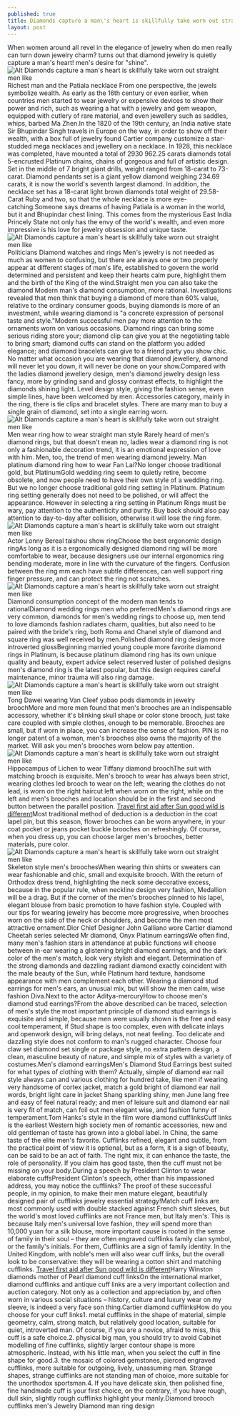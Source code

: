 ```yaml
---
published: true
title: Diamonds capture a man\'s heart is skillfully take worn out straight men like
layout: post
---
```

When women around all revel in the elegance of jewelry when do men really can turn down jewelry charm? turns out that diamond jewelry is quietly capture a man\'s heart! men\'s desire for \"shine\".![Alt Diamonds capture a man\'s heart is skillfully take worn out straight men like](https://c2.staticflickr.com/8/7431/28033391601_23b05c5b52_z.jpg)Richest man and the Patiala necklace From one perspective, the jewels symbolize wealth. As early as the 16th century or even earlier, when countries men started to wear jewelry or expensive devices to show their power and rich, such as wearing a hat with a jewelry and gem weapon, equipped with cutlery of rare material, and even jewellery such as saddles, whips, barbed Ma Zhen.In the 1820 of the 19th century, an India native state Sir Bhupindar Singh travels in Europe on the way, in order to show off their wealth, with a box full of jewelry found Cartier company customize a star-studded mega necklaces and jewellery on a necklace. In 1928, this necklace was completed, have mounted a total of 2930 962.25 carats diamonds total 5-encrusted Platinum chains, chains of gorgeous and full of artistic design. Set in the middle of 7 bright giant drills, weight ranged from 18-carat to 73-carat. Diamond pendants set is a giant yellow diamond weighing 234.69 carats, it is now the world\'s seventh largest diamond. In addition, the necklace set has a 18-carat light brown diamonds total weight of 29.58-Carat Ruby and two, so that the whole necklace is more eye-catching.Someone says dreams of having Patiala is a woman in the world, but it and Bhupindar chest lining. This comes from the mysterious East India Princely State not only has the envy of the world\'s wealth, and even more impressive is his love for jewelry obsession and unique taste.![Alt Diamonds capture a man\'s heart is skillfully take worn out straight men like](https://c2.staticflickr.com/8/7315/28008431342_20f5cd4a4a_z.jpg)Politicians Diamond watches and rings Men\'s jewelry is not needed as much as women to confusing, but there are always one or two properly appear at different stages of man\'s life, established to govern the world determined and persistent and keep their hearts calm pure, highlight them and the birth of the King of the wind.Straight men you can also take the diamond Modern man\'s diamond consumption, more rational. Investigations revealed that men think that buying a diamond of more than 60% value, relative to the ordinary consumer goods, buying diamonds is more of an investment, while wearing diamond is \"a concrete expression of personal taste and style.\"Modern successful men pay more attention to the ornaments worn on various occasions. Diamond rings can bring some serious riding store your; diamond clip can give you at the negotiating table to bring smart; diamond cuffs can stand on the platform you added elegance; and diamond bracelets can give to a friend party you show chic. No matter what occasion you are wearing that diamond jewellery, diamond will never let you down, it will never be done on your show.Compared with the ladies diamond jewellery design, men\'s diamond jewelry design less fancy, more by grinding sand and glossy contrast effects, to highlight the diamonds shining light. Level design style, giving the fashion sense, even simple lines, have been welcomed by men. Accessories category, mainly in the ring, there is tie clips and bracelet styles. There are many man to buy a single grain of diamond, set into a single earring worn.![Alt Diamonds capture a man\'s heart is skillfully take worn out straight men like](https://c2.staticflickr.com/8/7375/28033425021_f6c72f9633_z.jpg)Men wear ring how to wear straight man style Rarely heard of men\'s diamond rings, but that doesn\'t mean no, ladies wear a diamond ring is not only a fashionable decoration trend, it is an emotional expression of love with him. Men, too, the trend of men wearing diamond jewelry. Man platinum diamond ring how to wear Fan Lai?No longer choose traditional gold, but PlatinumGold wedding ring seem to quietly retire, become obsolete, and now people need to have their own style of a wedding ring. But we no longer choose traditional gold ring setting in Platinum. Platinum ring setting generally does not need to be polished, or will affect the appearance. However in selecting a ring setting in Platinum Rings must be wary, pay attention to the authenticity and purity. Buy back should also pay attention to day-to-day after collision, otherwise it will lose the ring form.![Alt Diamonds capture a man\'s heart is skillfully take worn out straight men like](https://c2.staticflickr.com/8/7420/28077077066_1b64f4fb75_z.jpg)Actor Lonny Bereal taishou show ringChoose the best ergonomic design ringAs long as it is a ergonomically designed diamond ring will be more comfortable to wear, because designers use our internal ergonomics ring bending moderate, more in line with the curvature of the fingers. Confusion between the ring mm each have subtle differences, can well support ring finger pressure, and can protect the ring not scratches.![Alt Diamonds capture a man\'s heart is skillfully take worn out straight men like](https://c2.staticflickr.com/8/7437/27496448384_b0ac1e2c9c_z.jpg)Diamond consumption concept of the modern man tends to rationalDiamond wedding rings men who preferredMen\'s diamond rings are very common, diamonds for men\'s wedding rings to choose up, men tend to love diamonds fashion radiates charm, qualities, but also need to be paired with the bride\'s ring, both Roma and Chanel style of diamond and square ring was well received by men.Polished diamond ring design more introverted glossBeginning married young couple more favorite diamond rings in Platinum, is because platinum diamond ring has its own unique quality and beauty, expert advice select reserved luster of polished designs men\'s diamond ring is the latest popular, but this design requires careful maintenance, minor trauma will also ring damage.![Alt Diamonds capture a man\'s heart is skillfully take worn out straight men like](https://c2.staticflickr.com/8/7414/28077098916_f7ef46230e_z.jpg)Tong Dawei wearing Van Cleef yabao pods diamonds in jewelry broochMore and more men found that men\'s brooches are an indispensable accessory, whether it\'s blinking skull shape or color stone brooch, just take care coupled with simple clothes, enough to be memorable. Brooches are small, but if worn in place, you can increase the sense of fashion. PIN is no longer patent of a woman, men\'s brooches also owns the majority of the market. Will ask you men\'s brooches worn below pay attention.![Alt Diamonds capture a man\'s heart is skillfully take worn out straight men like](https://c2.staticflickr.com/8/7669/28008496022_d22ff8c853_z.jpg)Hippocampus of Lichen to wear Tiffany diamond broochThe suit with matching brooch is exquisite. Men\'s brooch to wear has always been strict, wearing clothes led brooch to wear on the left; wearing the clothes do not lead, is worn on the right haircut left when worn on the right, while on the left and men\'s brooches and location should be in the first and second button between the parallel position. [Travel first aid after Sun good wild is different](https://swarovskicases.wordpress.com/2016/06/29/travel-first-aid-after-sun-good-wild-is-different/)Most traditional method of deduction is a deduction in the coat lapel pin, but this season, flower brooches can be worn anywhere, in your coat pocket or jeans pocket buckle brooches on refreshingly. Of course, when you dress up, you can choose larger men\'s brooches, better materials, pure color.![Alt Diamonds capture a man\'s heart is skillfully take worn out straight men like](https://c2.staticflickr.com/8/7782/28033458461_8b1ea13889_z.jpg)Skeleton style men\'s broochesWhen wearing thin shirts or sweaters can wear fashionable and chic, small and exquisite brooch. With the return of Orthodox dress trend, highlighting the neck some decorative excess, because in the popular rule, when neckline design very fashion, Medallion will be a drag. But if the corner of the men\'s brooches pinned to his lapel, elegant blouse from basic promotion to have fashion style. Coupled with our tips for wearing jewelry has become more progressive, when brooches worn on the side of the neck or shoulders, and become the men most attractive ornament.Dior Chief Designer John Galliano wore Cartier diamond Cheetah series selected Mr diamond, Onyx Platinum earringsWe often find, many men\'s fashion stars in attendance at public functions will choose between in-ear wearing a glistening bright diamond earrings, and the dark color of the men\'s match, look very stylish and elegant. Determination of the strong diamonds and dazzling radiant diamond exactly coincident with the male beauty of the Sun, while Platinum hard texture, handsome appearance with men complement each other. Wearing a diamond stud earrings for men\'s ears, an unusual mix, but will show the men calm, wise fashion Diva.Next to the actor Aditya-mercuryHow to choose men\'s diamond stud earrings?From the above described can be traced, selection of men\'s style the most important principle of diamond stud earrings is exquisite and simple, because men were usually shown is the free and easy cool temperament, if Stud shape is too complex, even with delicate inlays and openwork design, will bring delays, not neat feeling. Too delicate and dazzling style does not conform to man\'s rugged character. Choose four claw set diamond set single or package style, no extra pattern design, a clean, masculine beauty of nature, and simple mix of styles with a variety of costumes.Men\'s diamond earringsMen\'s Diamond Stud Earrings best suited for what types of clothing with them? Actually, simple of diamond ear nail style always can and various clothing for hundred take, like men if wearing very handsome of cortex jacket, match a gold bright of diamond ear nail words, bright light care in jacket Shang sparkling shiny, men June lang free and easy of feel natural ready; and men of leisure suit and diamond ear nail is very fit of match, can foil out men elegant wise, and fashion funny of temperament.Tom Hanks\'s style in the film wore diamond cufflinksCuff links is the earliest Western high society men of romantic accessories, new and old gentleman of taste has grown into a global label. In China, the same taste of the elite men\'s favorite. Cufflinks refined, elegant and subtle, from the practical point of view it is optional, but as a form, it is a sign of beauty, can be said to be an act of faith. The right mix, it can enhance the taste, the role of personality. If you claim has good taste, then the cuff must not be missing on your body.During a speech by President Clinton to wear elaborate cuffsPresident Clinton\'s speech, other than his impassioned address, you may notice the cufflinks? The proof of these successful people, in my opinion, to make their men mature elegant, beautifully designed pair of cufflinks jewelry essential strategy!Match cuff links are most commonly used with double stacked against French shirt sleeves, but the world\'s most loved cufflinks are not France men, but Italy men\'s. This is because Italy men\'s universal love fashion, they will spend more than 10,000 yuan for a silk blouse, more important cause is rooted in the sense of family in their soul – they are often engraved cufflinks family clan symbol, or the family\'s initials. For them, Cufflinks are a sign of family identity. In the United Kingdom, with noble\'s men will also wear cuff links, but the overall look to be conservative: they will be wearing a cotton shirt and matching cufflinks. [Travel first aid after Sun good wild is different](https://swarovskicases.wordpress.com/2016/06/29/travel-first-aid-after-sun-good-wild-is-different/)Harry Winston diamonds mother of Pearl diamond cuff linksOn the international market, diamond cufflinks and antique cuff links are a very important collection and auction category. Not only as a collection and appreciation by, and often worn in various social situations – history, culture and luxury wear on my sleeve, is indeed a very face son thing.Cartier diamond cufflinksHow do you choose for your cuff links1. metal cufflinks in the shape of material, simple geometry, calm, strong match, but relatively good location, suitable for quiet, introverted man. Of course, if you are a novice, afraid to miss, this cuff is a safe choice.2. physical big man, you should try to avoid Cabinet modelling of fine cufflinks, slightly larger contour shape is more atmospheric. Instead, with his little man, when you select the cuff in fine shape for good.3. the mosaic of colored gemstones, pierced engraved cufflinks, more suitable for outgoing, lively, unassuming man. Strange shapes, strange cufflinks are not standing man of choice, more suitable for the unorthodox sportsman.4. If you have delicate skin, then polished fine, fine handmade cuff is your first choice, on the contrary, if you have rough, dull skin, slightly rough cufflinks highlight your manly.Diamond brooch cufflinks men\'s Jewelry Diamond man ring design